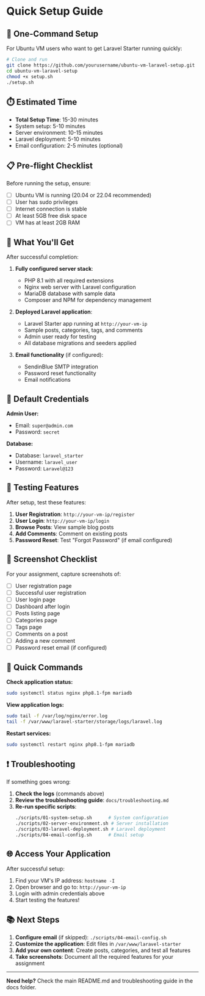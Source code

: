 # Quick Setup Guide

## 🚀 One-Command Setup

For Ubuntu VM users who want to get Laravel Starter running quickly:

```bash
# Clone and run
git clone https://github.com/yourusername/ubuntu-vm-laravel-setup.git
cd ubuntu-vm-laravel-setup
chmod +x setup.sh
./setup.sh
```

## ⏱️ Estimated Time
- **Total Setup Time**: 15-30 minutes
- System setup: 5-10 minutes
- Server environment: 10-15 minutes  
- Laravel deployment: 5-10 minutes
- Email configuration: 2-5 minutes (optional)

## 📋 Pre-flight Checklist

Before running the setup, ensure:

- [ ] Ubuntu VM is running (20.04 or 22.04 recommended)
- [ ] User has sudo privileges
- [ ] Internet connection is stable
- [ ] At least 5GB free disk space
- [ ] VM has at least 2GB RAM

## 🎯 What You'll Get

After successful completion:

1. **Fully configured server stack**:
   - PHP 8.1 with all required extensions
   - Nginx web server with Laravel configuration
   - MariaDB database with sample data
   - Composer and NPM for dependency management

2. **Deployed Laravel application**:
   - Laravel Starter app running at `http://your-vm-ip`
   - Sample posts, categories, tags, and comments
   - Admin user ready for testing
   - All database migrations and seeders applied

3. **Email functionality** (if configured):
   - SendinBlue SMTP integration
   - Password reset functionality
   - Email notifications

## 🔑 Default Credentials

**Admin User:**
- Email: `super@admin.com`
- Password: `secret`

**Database:**
- Database: `laravel_starter`
- Username: `laravel_user`
- Password: `Laravel@123`

## 🧪 Testing Features

After setup, test these features:

1. **User Registration**: `http://your-vm-ip/register`
2. **User Login**: `http://your-vm-ip/login`
3. **Browse Posts**: View sample blog posts
4. **Add Comments**: Comment on existing posts
5. **Password Reset**: Test "Forgot Password" (if email configured)

## 📸 Screenshot Checklist

For your assignment, capture screenshots of:

- [ ] User registration page
- [ ] Successful user registration
- [ ] User login page  
- [ ] Dashboard after login
- [ ] Posts listing page
- [ ] Categories page
- [ ] Tags page
- [ ] Comments on a post
- [ ] Adding a new comment
- [ ] Password reset email (if configured)

## 🔧 Quick Commands

**Check application status:**
```bash
sudo systemctl status nginx php8.1-fpm mariadb
```

**View application logs:**
```bash
sudo tail -f /var/log/nginx/error.log
tail -f /var/www/laravel-starter/storage/logs/laravel.log
```

**Restart services:**
```bash
sudo systemctl restart nginx php8.1-fpm mariadb
```

## ❗ Troubleshooting

If something goes wrong:

1. **Check the logs** (commands above)
2. **Review the troubleshooting guide**: `docs/troubleshooting.md`
3. **Re-run specific scripts**:
   ```bash
   ./scripts/01-system-setup.sh      # System configuration
   ./scripts/02-server-environment.sh # Server installation
   ./scripts/03-laravel-deployment.sh # Laravel deployment
   ./scripts/04-email-config.sh      # Email setup
   ```

## 🌐 Access Your Application

After successful setup:

1. Find your VM's IP address: `hostname -I`
2. Open browser and go to: `http://your-vm-ip`
3. Login with admin credentials above
4. Start testing the features!

## 📚 Next Steps

1. **Configure email** (if skipped): `./scripts/04-email-config.sh`
2. **Customize the application**: Edit files in `/var/www/laravel-starter`
3. **Add your own content**: Create posts, categories, and test all features
4. **Take screenshots**: Document all the required features for your assignment

---

**Need help?** Check the main README.md and troubleshooting guide in the docs folder.